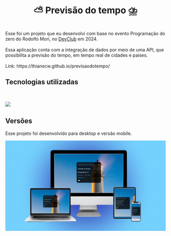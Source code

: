<h1 align="center">
  ⛅ Previsão do tempo ⛈️</h1>
<br>
Esse foi um projeto que eu desenvolvi com base no evento Programação do zero do Rodolfo Mori, no <a href="https://rodolfomori.com.br/devclub">DevClub</a> em 2024.
<br>
<br>
Essa aplicação conta com a integração de dados por meio de uma API, que possibilita a previsão do tempo, em tempo real de cidades e países.
<br>
<br>
Link: https://thianecw.github.io/previsaodotempo/

## Tecnologias utilizadas
<br>
<p align="left">
  <a href="https://skillicons.dev">
    <img src="https://skillicons.dev/icons?i=html,css,js" />
  </a>
</p>

## Versões
Esse projeto foi desenvolvido para desktop e versão mobile.

<img src="https://github.com/thianecw/previsaodotempo/blob/main/mockup.png?raw=true" />
